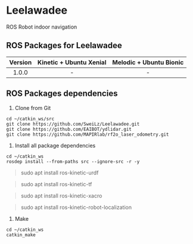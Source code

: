 # Leelawadee
ROS Robot indoor navigation 

## ROS Packages for Leelawadee
|Version|Kinetic + Ubuntu Xenial|Melodic + Ubuntu Bionic|
|:---:|:---:|:---:|
|1.0.0|-|-|


## ROS Packages dependencies

1. Clone from Git
```
cd ~/catkin_ws/src
git clone https://github.com/SweiLz/Leelawadee.git
git clone https://github.com/EAIBOT/ydlidar.git
git clone https://github.com/MAPIRlab/rf2o_laser_odometry.git
```




1. Install all package dependencies
```
cd ~/catkin_ws
rosdep install --from-paths src --ignore-src -r -y
```
> sudo apt install ros-kinetic-urdf

> sudo apt install ros-kinetic-tf

> sudo apt install ros-kinetic-xacro

> sudo apt install ros-kinetic-robot-localization

1. Make
```
cd ~/catkin_ws
catkin_make
```